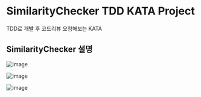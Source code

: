 # SimilarityChecker TDD KATA Project
TDD로 개발 후 코드리뷰 요청해보는 KATA

## SimilarityChecker 설명
![image](https://github.com/lishadow41/SimilarityChecker-24680/assets/28858749/456d8c4b-8e27-4abb-b849-989f067fea61)

![image](https://github.com/lishadow41/SimilarityChecker-24680/assets/28858749/345daf4b-4966-408a-8f5c-6f6cbc86c6ac)

![image](https://github.com/lishadow41/SimilarityChecker-24680/assets/28858749/a95f807c-2577-4a31-abfa-e3bc9e1c0870)

